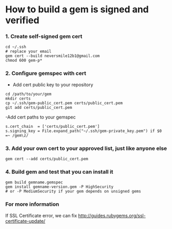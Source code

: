 # How to build a gem is signed and verified

### 1. Create self-signed gem cert
```
cd ~/.ssh
# replace your email
gem cert --build neversmile12b1@gmail.com
chmod 600 gem-p*
```
### 2. Configure gemspec with cert
- Add cert public key to your repository
```
cd /path/to/your/gem
mkdir certs
cp ~/.ssh/gem-public_cert.pem certs/public_cert.pem
git add certs/public_cert.pem
```
-Add cert paths to your gemspec
```
s.cert_chain  = ['certs/public_cert.pem']
s.signing_key = File.expand_path("~/.ssh/gem-private_key.pem") if $0 =~ /gem\z/
```
### 3. Add your own cert to your approved list, just like anyone else
```
gem cert --add certs/public_cert.pem
```
### 4. Build gem and test that you can install it
```
gem build gemname.gemspec
gem install gemname-version.gem -P HighSecurity
# or -P MediumSecurity if your gem depends on unsigned gems
```

### For more information
If SSL Certificate error, we can fix http://guides.rubygems.org/ssl-certificate-update/
